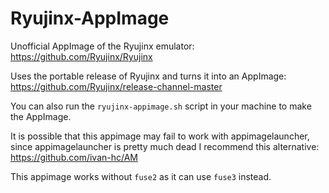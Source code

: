 # Ryujinx-AppImage
Unofficial AppImage of the Ryujinx emulator: https://github.com/Ryujinx/Ryujinx

Uses the portable release of Ryujinx and turns it into an AppImage: https://github.com/Ryujinx/release-channel-master

You can also run the `ryujinx-appimage.sh` script in your machine to make the AppImage.

It is possible that this appimage may fail to work with appimagelauncher, since appimagelauncher is pretty much dead I recommend this alternative: https://github.com/ivan-hc/AM

This appimage works without `fuse2` as it can use `fuse3` instead.
